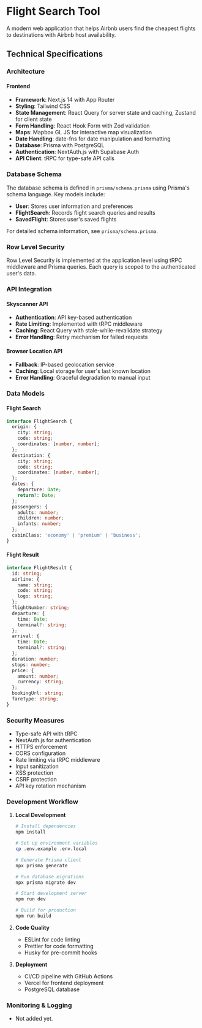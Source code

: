 # Flight Search Tool

A modern web application that helps Airbnb users find the cheapest flights to destinations with Airbnb host availability.

## Technical Specifications

### Architecture

#### Frontend
- **Framework**: Next.js 14 with App Router
- **Styling**: Tailwind CSS
- **State Management**: React Query for server state and caching, Zustand for client state
- **Form Handling**: React Hook Form with Zod validation
- **Maps**: Mapbox GL JS for interactive map visualization
- **Date Handling**: date-fns for date manipulation and formatting
- **Database**: Prisma with PostgreSQL
- **Authentication**: NextAuth.js with Supabase Auth
- **API Client**: tRPC for type-safe API calls

### Database Schema

The database schema is defined in `prisma/schema.prisma` using Prisma's schema language. Key models include:

- **User**: Stores user information and preferences
- **FlightSearch**: Records flight search queries and results
- **SavedFlight**: Stores user's saved flights

For detailed schema information, see `prisma/schema.prisma`.

### Row Level Security

Row Level Security is implemented at the application level using tRPC middleware and Prisma queries. Each query is scoped to the authenticated user's data.

### API Integration

#### Skyscanner API
- **Authentication**: API key-based authentication
- **Rate Limiting**: Implemented with tRPC middleware
- **Caching**: React Query with stale-while-revalidate strategy
- **Error Handling**: Retry mechanism for failed requests

#### Browser Location API
- **Fallback**: IP-based geolocation service
- **Caching**: Local storage for user's last known location
- **Error Handling**: Graceful degradation to manual input

### Data Models

#### Flight Search
```typescript
interface FlightSearch {
  origin: {
    city: string;
    code: string;
    coordinates: [number, number];
  };
  destination: {
    city: string;
    code: string;
    coordinates: [number, number];
  };
  dates: {
    departure: Date;
    return?: Date;
  };
  passengers: {
    adults: number;
    children: number;
    infants: number;
  };
  cabinClass: 'economy' | 'premium' | 'business';
}
```

#### Flight Result
```typescript
interface FlightResult {
  id: string;
  airline: {
    name: string;
    code: string;
    logo: string;
  };
  flightNumber: string;
  departure: {
    time: Date;
    terminal?: string;
  };
  arrival: {
    time: Date;
    terminal?: string;
  };
  duration: number;
  stops: number;
  price: {
    amount: number;
    currency: string;
  };
  bookingUrl: string;
  fareType: string;
}
```


### Security Measures

- Type-safe API with tRPC
- NextAuth.js for authentication
- HTTPS enforcement
- CORS configuration
- Rate limiting via tRPC middleware
- Input sanitization
- XSS protection
- CSRF protection
- API key rotation mechanism

### Development Workflow

1. **Local Development**
   ```bash
   # Install dependencies
   npm install

   # Set up environment variables
   cp .env.example .env.local

   # Generate Prisma client
   npx prisma generate

   # Run database migrations
   npx prisma migrate dev

   # Start development server
   npm run dev

   # Build for production
   npm run build
   ```

2. **Code Quality**
   - ESLint for code linting
   - Prettier for code formatting
   - Husky for pre-commit hooks

3. **Deployment**
   - CI/CD pipeline with GitHub Actions
   - Vercel for frontend deployment
   - PostgreSQL database

### Monitoring & Logging

- Not added yet.

